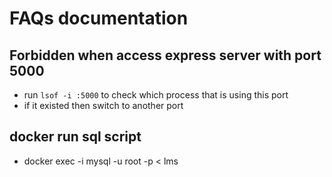 # FAQs documentation

## Forbidden when access express server with port 5000

- run `lsof -i :5000` to check which process that is using this port
- if it existed then switch to another port


## docker run sql script
- docker exec -i <mysql-container-name> mysql -u root -p<pwd> < lms